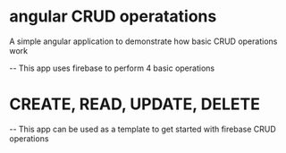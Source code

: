 # angular **CRUD** operatations
A simple angular application to demonstrate how basic CRUD operations work 

-- This app uses firebase to perform 4 basic operations 

# **CREATE, READ, UPDATE, DELETE** 

-- This app can be used as a template to get started with firebase CRUD operations 

 
